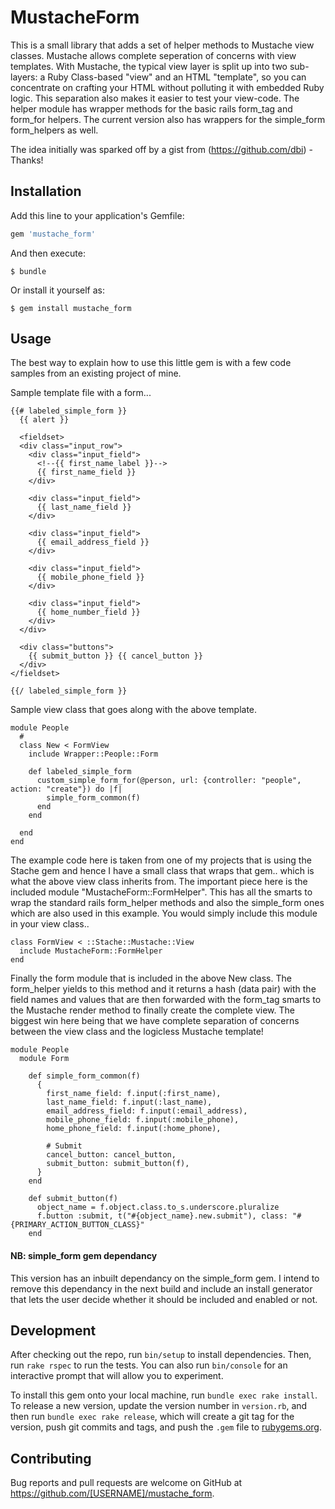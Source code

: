 # MustacheForm

This is a small library that adds a set of helper methods to Mustache view classes. Mustache allows complete
seperation of concerns with view templates. With Mustache, the typical view layer is split up into two sub-layers: a Ruby Class-based "view" and an HTML "template", so you can concentrate on crafting your HTML without polluting it with embedded Ruby logic. This separation also makes it easier to test your view-code. The helper module has wrapper methods for the basic rails form_tag and form_for helpers. The current version also has wrappers for the simple_form form_helpers as well.

The idea initially was sparked off by a gist from (https://github.com/dbi) - Thanks!

## Installation

Add this line to your application's Gemfile:

```ruby
gem 'mustache_form'
```

And then execute:

    $ bundle

Or install it yourself as:

    $ gem install mustache_form

## Usage

The best way to explain how to use this little gem is with a few code samples from an existing
project of mine.

Sample template file with a form...

```
{{# labeled_simple_form }}
  {{ alert }}

  <fieldset>
  <div class="input_row">
    <div class="input_field">
      <!--{{ first_name_label }}-->
      {{ first_name_field }}
    </div>

    <div class="input_field">
      {{ last_name_field }}
    </div>

    <div class="input_field">
      {{ email_address_field }}
    </div>

    <div class="input_field">
      {{ mobile_phone_field }}
    </div>

    <div class="input_field">
      {{ home_number_field }}
    </div>
  </div>

  <div class="buttons">
    {{ submit_button }} {{ cancel_button }}
  </div>
</fieldset>

{{/ labeled_simple_form }}
```

Sample view class that goes along with the above template.

```
module People
  #
  class New < FormView
    include Wrapper::People::Form

    def labeled_simple_form
      custom_simple_form_for(@person, url: {controller: "people", action: "create"}) do |f|
        simple_form_common(f)
      end
    end

  end
end
```

The example code here is taken from one of my projects that is using the Stache gem and hence I have a small
class that wraps that gem.. which is what the above view class inherits from. The important piece here is the
included module "MustacheForm::FormHelper". This has all the smarts to wrap the standard rails form_helper methods
and also the simple_form ones which are also used in this example. You would simply include this module in your
view class..

```
class FormView < ::Stache::Mustache::View
  include MustacheForm::FormHelper
end
```

Finally the form module that is included in the above New class. The form_helper yields to this method and
it returns a hash (data pair) with the field names and values that are then forwarded with the form_tag smarts
to the Mustache render method to finally create the complete view. The biggest win here being that we have complete
separation of concerns between the view class and the logicless Mustache template!

```
module People
  module Form

    def simple_form_common(f)
      {
        first_name_field: f.input(:first_name),
        last_name_field: f.input(:last_name),
        email_address_field: f.input(:email_address),
        mobile_phone_field: f.input(:mobile_phone),
        home_phone_field: f.input(:home_phone),

        # Submit
        cancel_button: cancel_button,
        submit_button: submit_button(f),
      }
    end

    def submit_button(f)
      object_name = f.object.class.to_s.underscore.pluralize
      f.button :submit, t("#{object_name}.new.submit"), class: "#{PRIMARY_ACTION_BUTTON_CLASS}"
    end

```

#### NB: simple_form gem dependancy

This version has an inbuilt dependancy on the simple_form gem. I intend to remove this dependancy in the next
build and include an install generator that lets the user decide whether it should be included and enabled or not.

## Development

After checking out the repo, run `bin/setup` to install dependencies. Then, run `rake rspec` to run the tests. You can also run `bin/console` for an interactive prompt that will allow you to experiment.

To install this gem onto your local machine, run `bundle exec rake install`. To release a new version, update the version number in `version.rb`, and then run `bundle exec rake release`, which will create a git tag for the version, push git commits and tags, and push the `.gem` file to [rubygems.org](https://rubygems.org).

## Contributing

Bug reports and pull requests are welcome on GitHub at https://github.com/[USERNAME]/mustache_form.
